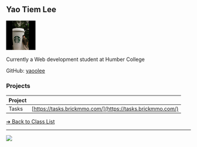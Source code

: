<style>@import url("//readme.codeadam.ca/readme.css");</style>

## Yao Tiem Lee

![Yao Tiem Lee](images/yaoolee.jpg)

Currently a Web development student at Humber College

GitHub: [yaoolee](https://github.com/yaoolee)  

### Projects

| Project | |
| - | - |
| Tasks | [https://tasks.brickmmo.com/](https://tasks.brickmmo.com/) |

[&#10132; Back to Class List](/)

---

<a href="https://brickmmo.com">
<img src="https://brickmmo.com/images/brickmmo-logo-horizontal.jpg" width="100">
</a>
